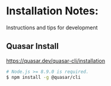 # Installation Notes:
Instructions and tips for development

## Quasar Install

https://quasar.dev/quasar-cli/installation

```bash
# Node.js >= 8.9.0 is required.
$ npm install -g @quasar/cli
```
